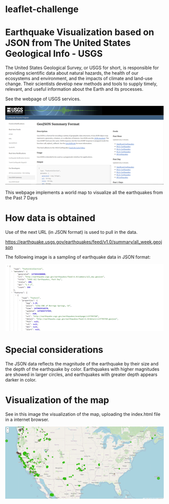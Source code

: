 # leaflet-challenge

# Earthquake Visualization based on JSON from The United States Geological Info - USGS  


The United States Geological Survey, or USGS for short, is responsible for providing scientific data about natural hazards, the health of our ecosystems and environment, and the impacts of climate and land-use change. Their scientists develop new methods and tools to supply timely, relevant, and useful information about the Earth and its processes.

See the webpage of USGS services.

![image](https://github.com/zuntaalejandra/leaflet-challenge/blob/main/Images/3-Data.png)

This webpage implements a world map to visualize all the earthquakes from the Past 7 Days

# How data is obtained

Use of the next  URL (in JSON format) is used to   pull in the data. 

https://earthquake.usgs.gov/earthquakes/feed/v1.0/summary/all_week.geojson

The following image is a sampling of earthquake data in JSON format:

![image](https://github.com/zuntaalejandra/leaflet-challenge/blob/main/Images/4-JSON.png)


# Special considerations

The JSON data reflects the magnitude of the earthquake by their size and the depth of the earthquake by color. Earthquakes with higher magnitudes are showed in larger circles, and earthquakes with greater depth appears darker in color.

# Visualization of the map

See in this image the visualization of the map, uploading the index.html file in a internet browser.


![image](https://github.com/zuntaalejandra/leaflet-challenge/blob/main/Images/6-MapZA.png)



